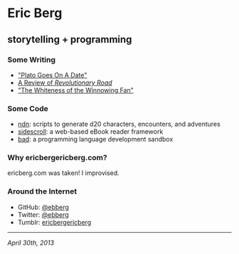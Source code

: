 # Eric Berg

## storytelling + programming

### Some Writing

- ["Plato Goes On A Date"](http://unfoldmag.wordpress.com/2011/02/11/plato-goes-on-a-date/)
- [A Review of _Revolutionary Road_](http://www.tuftsdaily.com/dicaprio-winslet-pave-road-to-multiple-oscars-1.1318656)
- ["The Whiteness of the Winnowing Fan"](http://contemporaryhaibunonline.com/pages53/Berg_TheWhiteness.html)

### Some Code
- [ndn](https://github.com/ebberg/ndn): scripts to generate d20 characters, encounters, and adventures 
- [sidescroll](https://github.com/ebberg/sidescroll): a web-based eBook reader framework
- [bad](https://github.com/ebberg/bad): a programming language development sandbox

### Why ericbergericberg.com?
ericberg.com was taken!  I improvised.

### Around the Internet
- GitHub: [@ebberg](https://github.com/ebberg)
- Twitter: [@ebberg](https://twitter.com/ebberg)
- Tumblr: [ericbergericberg](http://ericbergericberg.tumblr.com)

---

_April 30th, 2013_
